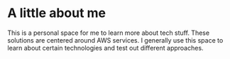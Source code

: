 # A little about me

This is a personal space for me to learn more about tech stuff. These solutions are centered around AWS services.
I generally use this space to learn about certain technologies and test out different approaches.
